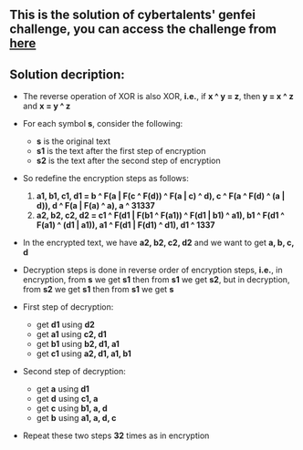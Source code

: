## This is the solution of cybertalents' genfei challenge, you can access the challenge from [here](https://cybertalents.com/challenges/cryptography/genfei)

## Solution decription:
* The reverse operation of XOR is also XOR, **i.e.**, if **x ^ y = z**, then **y = x ^ z** and **x = y ^ z**
* For each symbol **s**, consider the following:
    * **s** is the original text 
    * **s1** is the text after the first step of encryption
    * **s2** is the text after the second step of encryption
* So redefine the encryption steps as follows:
    1. **a1, b1, c1, d1 = b ^ F(a | F(c ^ F(d)) ^ F(a | c) ^ d), c ^ F(a ^ F(d) ^ (a | d)), d ^ F(a | F(a) ^ a), a ^ 31337**
    2. **a2, b2, c2, d2 = c1 ^ F(d1 | F(b1 ^ F(a1)) ^ F(d1 | b1) ^ a1), b1 ^ F(d1 ^ F(a1) ^ (d1 | a1)), a1 ^ F(d1 | F(d1) ^ d1), d1 ^ 1337**
* In the encrypted text, we have **a2, b2, c2, d2** and we want to get **a, b, c, d**
* Decryption steps is done in reverse order of encryption steps, **i.e.**,
  in encryption, from **s** we get **s1** then from **s1** we get **s2**,
  but in decryption, from **s2** we get **s1** then from **s1** we get **s**

* First step of decryption:
    * get **d1** using **d2**
    * get **a1** using **c2, d1**
    * get **b1** using **b2, d1, a1**
    * get **c1** using **a2, d1, a1, b1**
* Second step of decryption:
    * get **a** using **d1**
    * get **d** using **c1, a**
    * get **c** using **b1, a, d**
    * get **b** using **a1, a, d, c** 
* Repeat these two steps **32** times as in encryption
